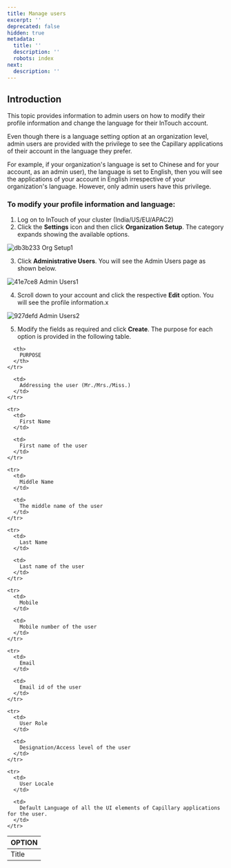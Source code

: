 ```yaml
---
title: Manage users
excerpt: ''
deprecated: false
hidden: true
metadata:
  title: ''
  description: ''
  robots: index
next:
  description: ''
---
```

## Introduction

This topic provides information to admin users on how to modify their profile information and change the language for their InTouch account.

Even though there is a language setting option at an organization level, admin users are provided with the privilege to see the Capillary applications of their account in the language they prefer. 

For example, if your organization's language is set to Chinese and for your account, as an admin user), the language is set to English, then you will see the applications of your account in English irrespective of your organization's language. However, only admin users have this privilege.

### To modify your profile information and language:

1. Log on to InTouch of your cluster (India/US/EU/APAC2)
2. Click the **Settings** icon and then click **Organization Setup**. The category expands showing the available options.

![db3b233 Org Setup1](https://files.readme.io/db3b233-Org_Setup1.png)

3. Click **Administrative Users**. You will see the Admin Users page as shown below.

![41e7ce8 Admin Users1](https://files.readme.io/41e7ce8-Admin_Users1.png)

4. Scroll down to your account and click the respective **Edit** option. You will see the profile information.x

![927defd Admin Users2](https://files.readme.io/927defd-Admin_Users2.png)

5. Modify the fields as required and click **Create**. The purpose for each option is provided in the following table.

<Table align={["left","left"]}>
  <thead>
    <tr>
      <th>
        OPTION
      </th>

      <th>
        PURPOSE
      </th>
    </tr>
  </thead>

  <tbody>
    <tr>
      <td>
        Title
      </td>

      <td>
        Addressing the user (Mr./Mrs./Miss.)
      </td>
    </tr>

    <tr>
      <td>
        First Name
      </td>

      <td>
        First name of the user
      </td>
    </tr>

    <tr>
      <td>
        Middle Name
      </td>

      <td>
        The middle name of the user
      </td>
    </tr>

    <tr>
      <td>
        Last Name
      </td>

      <td>
        Last name of the user
      </td>
    </tr>

    <tr>
      <td>
        Mobile
      </td>

      <td>
        Mobile number of the user
      </td>
    </tr>

    <tr>
      <td>
        Email
      </td>

      <td>
        Email id of the user
      </td>
    </tr>

    <tr>
      <td>
        User Role
      </td>

      <td>
        Designation/Access level of the user
      </td>
    </tr>

    <tr>
      <td>
        User Locale
      </td>

      <td>
        Default Language of all the UI elements of Capillary applications for the user.
      </td>
    </tr>
  </tbody>
</Table>
